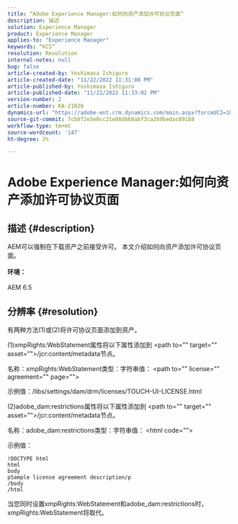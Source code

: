 ```yaml
---
title: “Adobe Experience Manager:如何向资产添加许可协议页面”
description: 描述
solution: Experience Manager
product: Experience Manager
applies-to: "Experience Manager"
keywords: “KCS”
resolution: Resolution
internal-notes: null
bug: false
article-created-by: Yoshimasa Ishiguro
article-created-date: "11/22/2022 11:31:08 PM"
article-published-by: Yoshimasa Ishiguro
article-published-date: "11/22/2022 11:33:02 PM"
version-number: 2
article-number: KA-21020
dynamics-url: "https://adobe-ent.crm.dynamics.com/main.aspx?forceUCI=1&pagetype=entityrecord&etn=knowledgearticle&id=b97a08ba-bd6a-ed11-9561-6045bd006a22"
source-git-commit: 7cb8f2e5e0cc21e88db68abf3ca269bedac89188
workflow-type: tm+mt
source-wordcount: '147'
ht-degree: 2%

---
```


# Adobe Experience Manager:如何向资产添加许可协议页面

## 描述 {#description}

AEM可以强制在下载资产之前接受许可。 本文介绍如何向资产添加许可协议页面。<br><br><b>环境：</b><br><br>AEM 6.5

## 分辨率 {#resolution}


有两种方法(1)或(2)将许可协议页面添加到资产。

(1)xmpRights:WebStatement属性将以下属性添加到 &lt;path to=&quot;&quot; target=&quot;&quot; asset=&quot;&quot;>/jcr:content/metadata节点。

名称：xmpRights:WebStatement类型：字符串值： &lt;path to=&quot;&quot; license=&quot;&quot; agreement=&quot;&quot; page=&quot;&quot;>

示例值：/libs/settings/dam/drm/licenses/TOUCH-UI-LICENSE.html

(2)adobe_dam:restrictions属性将以下属性添加到 &lt;path to=&quot;&quot; target=&quot;&quot; asset=&quot;&quot;>/jcr:content/metadata节点。

名称：adobe_dam:restrictions类型：字符串值： &lt;html code=&quot;&quot;>

示例值：






```
!DOCTYPE html
html
body
pSample license agreement description/p
/body
/html
```




当您同时设置xmpRights:WebStatement和adobe_dam:restrictions时，xmpRights:WebStatement将取代。
